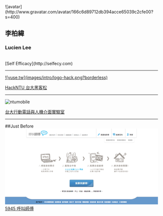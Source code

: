<div class="row">
  <div class="span2">
    ![avatar](http://www.gravatar.com/avatar/166c6d89712db394acce65039c2cfe00?s=400)
  </div>
  <div class="span4">
    <h2>李柏緯</h2>
    <h3>Lucien Lee</h3>
	<br>
	[Self Efficacy](http://selfecy.com)
	</div>
</div>

---

<a href="http://www.hackntu.org" class="image">
  ![vuse.tw](images/intro/logo-hack.png?borderless)
</a>

[HackNTU 台大黑客松](http://www.hackntu.org)

---

![ntumobile](http://www.ntumobile.org/wp-content/uploads/2011/11/banner1.png)

[台大行動電話與人機介面實驗室](http://ntumobile.org)

---

##Just Before
<a href="http://5945.tw" class="image">	![5945.tw](images/intro/5945.png?borderless)
</a>
[5945 呼叫師傅](http://5945.tw)
